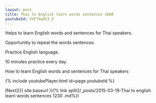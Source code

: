 ```yaml
---
layout: post
title: Thai to English learn words sentences 1088 
youtubeId: VVF7Xw8t3_8
---
```

 
 
Helps to learn English words and sentences for Thai speakers.

Opportunitiy to repeat the words sentences. 

Practice English language. 
 
10 minutes practice every day. 
 
How to learn English words and sentences for Thai speakers 
 
{% include youtubePlayer.html id=page.youtubeId %}
 
 
[Next]({{ site.baseurl }}{% link  split2/_posts/2015-03-19-Thai to english learn words sentences 1230 .md%})
 
